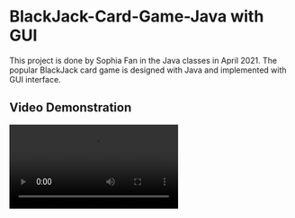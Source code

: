 # BlackJack-Card-Game-Java with GUI
This project is done by Sophia Fan in the Java classes in April 2021. The popular BlackJack card game is designed with Java and implemented with GUI interface.

## Video Demonstration
![video](/images/BlackJackVideo.mov)
